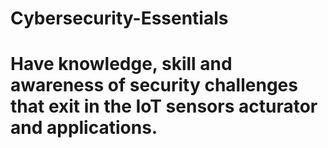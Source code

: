 # Cybersecurity-Essentials
# Have knowledge, skill and awareness of security challenges that exit in the IoT sensors acturator and applications.
